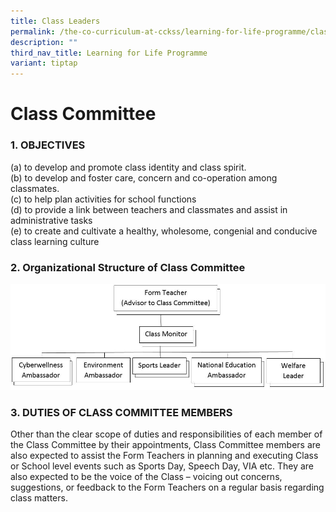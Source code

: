 ```yaml
---
title: Class Leaders
permalink: /the-co-curriculum-at-cckss/learning-for-life-programme/class-leaders/
description: ""
third_nav_title: Learning for Life Programme
variant: tiptap
---
```

# **Class Committee**

### 1\. OBJECTIVES


(a) to develop and promote class identity and class spirit.   
(b) to develop and foster care, concern and co-operation among classmates.  
(c) to help plan activities for school functions  
(d) to provide a link between teachers and classmates and assist in administrative tasks  
(e) to create and cultivate a healthy, wholesome, congenial and conducive class learning culture  

  

### 2\. Organizational Structure of Class Committee

![](/images/Class%20Committee%20Structure.jpg)


### 3\. DUTIES OF CLASS COMMITTEE MEMBERS

Other than the clear scope of duties and responsibilities of each member of the Class Committee by their appointments, Class Committee members are also expected to assist the Form Teachers in planning and executing Class or School level events such as Sports Day, Speech Day, VIA etc. They are also expected to be the voice of the Class – voicing out concerns, suggestions, or feedback to the Form Teachers on a regular basis regarding class matters.